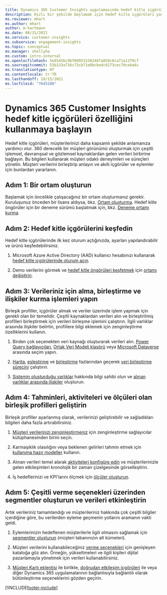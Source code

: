 ```yaml
---
title: Dynamics 365 Customer Insights uygulamasında hedef kitle içgörüleri özelliğini kullanmaya başlayın
description: Hızlı bir şekilde başlamak için hedef kitle içgörüleri yardım kaynaklarına genel bakış.
ms.reviewer: mhart
ms.author: mhart
author: m-hartmann
ms.date: 08/31/2021
ms.service: customer-insights
ms.subservice: engagement-insights
ms.topic: conceptual
ms.manager: shellyha
ms.custom: intro-internal
ms.openlocfilehash: 5e8545bc9bf0d953150248fa859c6ca71a12f9cf
ms.sourcegitcommit: 53b133a716c73cb71e8bcbedc6273cec70ceba6c
ms.translationtype: HT
ms.contentlocale: tr-TR
ms.lasthandoff: 10/15/2021
ms.locfileid: "7645288"
---
```

# <a name="get-started-with-dynamics-365-customer-insights-audience-insights-capability"></a>Dynamics 365 Customer Insights hedef kitle içgörüleri özelliğini kullanmaya başlayın

Hedef kitle içgörüleri, müşterilerinizi daha kapsamlı şekilde anlamanıza yardımcı olur. 360 derecelik bir müşteri görünümü oluşturmak için çeşitli işlemsel, davranışsal ve gözlemsel kaynaklardan gelen verileri birbirine bağlayın. Bu bilgileri kullanarak müşteri odaklı deneyimleri ve süreçleri yönetin. Müşteri verilerini birleştirip anlayın ve akıllı içgörüler ve eylemler için bunlardan yararlanın.

## <a name="step-1-create-an-environment"></a>Adım 1: Bir ortam oluşturun

Başlamak için öncelikle çalışacağınız bir ortam oluşturmanız gerekir. Kuruluşunuz önceden bir lisans aldıysa, bkz. [Ortam oluşturma](create-environment.md). Hedef kitle öngörüler için bir deneme sürümü başlatmak için, bkz. [Deneme ortamı kurma](../trial-signup.md). 

## <a name="step-2-explore-audience-insights"></a>Adım 2: Hedef kitle içgörülerini keşfedin

Hedef kitle içgörülerinde ilk kez oturum açtığınızda, ayarları yapılandırabilir ve ürünü keşfedebilirsiniz.

1. Microsoft Azure Active Directory (AAD) kullanıcı hesabınızı kullanarak [hedef kitle içgörülerinde oturum açın](https://home.ci.ai.dynamics.com).

1. Demo verilerini görmek ve [hedef kitle öngörüleri keşfetmek](home.md) için [ortamı değiştirin](manage-environments.md#switch-environments).

##  <a name="step-3-ingest-unify-and-set-up-relationships-for-your-data"></a>Adım 3: Verileriniz için alma, birleştirme ve ilişkiler kurma işlemleri yapın

Birleşik profiller, içgörüler almak ve veriler üzerinde işlem yapmak için gerekli olan bir temelidir. Çeşitli kaynaklardan verileri alın ve birleştirilmiş profilleri birleştirmek için verileri birleşme işlemini çalıştırın. İlgili varlıklar arasında ilişkiler belirtin, profillere bilgi eklemek için zenginleştirme özelliklerini kullanın. 

1. Birden çok seçenekten veri kaynağı oluşturarak verileri alın. [Power Query bağlayıcıları](connect-power-query.md), [Ortak Veri Modeli klasörü](connect-common-data-model.md) veya [Microsoft Dataverse](connect-common-data-service-lake.md) arasında seçim yapın. 

1. [Harita](map-entities.md), [eşleştirme](match-entities.md) ve [birleştirme](merge-entities.md) fazlarından geçerek [veri birleştirme sürecini](data-unification.md) çalıştırın.

1. [Sistemin oluşturduğu varlıklar](entities.md) hakkında bilgi sahibi olun ve [alınan varlıklar arasında ilişkiler](relationships.md) oluşturun.
    
## <a name="step-4-enhance-unified-profiles-with-predictions-activities-and-measures"></a>Adım 4: Tahminleri, aktiviteleri ve ölçüleri olan birleşik profilleri geliştirin

Birleşik profiller ayarlanmış olarak, verilerinizi geliştirebilir ve sağladıkları bilgileri daha fazla artırabilirsiniz.

1. [Müşteri verilerinizi zenginleştirmeniz](enrichment-hub.md) için zenginleştirme sağlayıcılar kütüphanesinden birini seçin.

1. Karmaşıklık olasılığını veya beklenen gelirleri tahmin etmek için [kullanıma hazır modeller](predictions-overview.md) kullanın.

1. Alınan verileri temel alarak [aktiviteleri konfigüre edin](activities.md) ve müşterilerinizle gelen etkileşimleri kronolojik bir zaman çizelgesinde görselleştirin. 

1. İş hedeflerinizi ve KPI'larını ölçmek için [ölçüler oluşturun](measures.md).
 
## <a name="step-5-create-segments-and-activate-data-through-various-export-options"></a>Adım 5: Çeşitli verme seçenekleri üzerinden segmentler oluşturun ve verileri etkinleştirin

Artık verileriniz tamamlandığı ve müşterileriniz hakkında çok çeşitli bilgiler içerdiğine göre, bu verilerden eyleme geçmenin yollarını aramanın vakti geldi. 

1. Eylemlerinizin hedeflenen müşterilerle ilgili olmasını sağlamak için [segmentler oluşturun](segments.md) (müşteri tabanınızın alt kümeleri).

1. Müşteri verilerini kullanabileceğiniz [verme seçenekleri](export-destinations.md) için genişleyen kataloğa göz atın. Örneğin, yükseltmeleri ve ilgili kişileri dijital pazarlamayla yönetmek için verileri kullanabilirsiniz.

1. [Müşteri Kartı eklentisi](customer-card-add-in.md) ile birlikte, [doğrudan etkileşim içgörüleri](../engagement-insights/integrate-audience-insights-engagement-insights.md) ile veya diğer Dynamics 365 uygulamalarının bağlantısıyla bağlantılı olarak bütünleştirme seçeneklerini gözden geçirin.  


[!INCLUDE[footer-include](../includes/footer-banner.md)]
